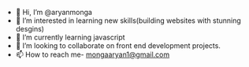 - 👋 Hi, I’m @aryanmonga
- 👀 I’m interested in learning new skills(building websites with stunning desgins)
- 🌱 I’m currently learning javascript
- 💞️ I’m looking to collaborate on front end development projects.
- 📫 How to reach me- mongaaryan1@gmail.com

<!---
aryanmonga/aryanmonga is a ✨ special ✨ repository because its `README.md` (this file) appears on your GitHub profile.
You can click the Preview link to take a look at your changes.
--->
